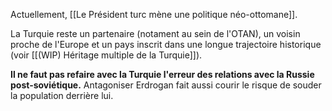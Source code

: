 Actuellement, [[Le Président turc mène une politique néo-ottomane]].

La Turquie reste un partenaire (notament au sein de l'OTAN), un voisin proche de l'Europe et un pays inscrit dans une longue trajectoire historique (voir [[(WIP) Héritage multiple de la Turquie]]).

**Il ne faut pas refaire avec la Turquie l'erreur des relations avec la Russie post-soviétique.** Antagoniser Erdrogan fait aussi courir le risque de souder la population derrière lui.